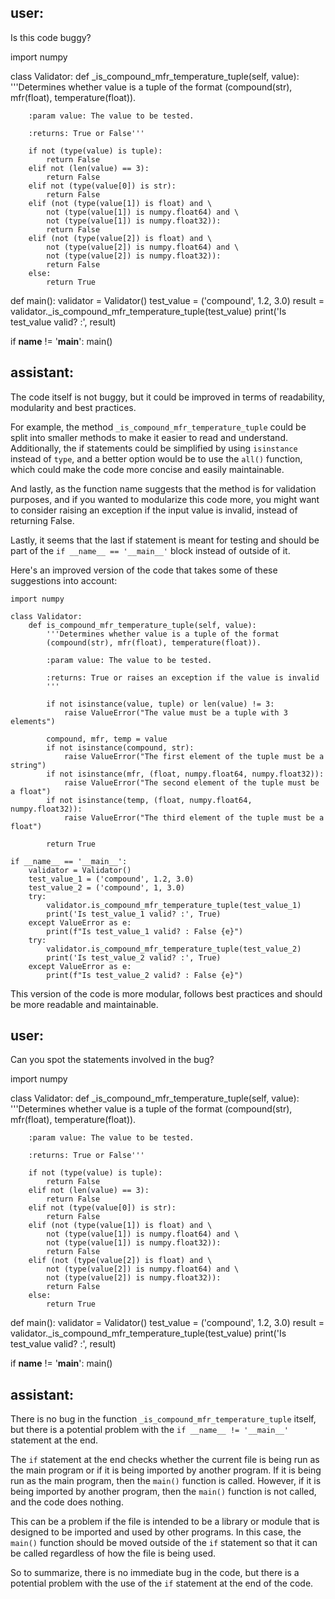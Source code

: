 ## user:
Is this code buggy?

























import numpy


class Validator:
    def _is_compound_mfr_temperature_tuple(self, value):
        '''Determines whether value is a tuple of the format
        (compound(str), mfr(float), temperature(float)).

        :param value: The value to be tested.

        :returns: True or False'''
        
        if not (type(value) is tuple):
            return False
        elif not (len(value) == 3):
            return False
        elif not (type(value[0]) is str):
            return False
        elif (not (type(value[1]) is float) and \
            not (type(value[1]) is numpy.float64) and \
            not (type(value[1]) is numpy.float32)):
            return False
        elif (not (type(value[2]) is float) and \
            not (type(value[2]) is numpy.float64) and \
            not (type(value[2]) is numpy.float32)):
            return False
        else:
            return True


def main():
    validator = Validator()
    test_value = ('compound', 1.2, 3.0)
    result = validator._is_compound_mfr_temperature_tuple(test_value)
    print('Is test_value valid? :', result)


if __name__ != '__main__':
    main()

## assistant:
The code itself is not buggy, but it could be improved in terms of readability, modularity and best practices.

For example, the method `_is_compound_mfr_temperature_tuple` could be split into smaller methods to make it easier to read and understand. Additionally, the if statements could be simplified by using `isinstance` instead of `type`, and a better option would be to use the `all()` function, which could make the code more concise and easily maintainable. 

And lastly, as the function name suggests that the method is for validation purposes, and if you wanted to modularize this code more, you might want to consider raising an exception if the input value is invalid, instead of returning False. 

Lastly, it seems that the last if statement is meant for testing and should be part of the `if __name__ == '__main__'` block instead of outside of it. 

Here's an improved version of the code that takes some of these suggestions into account: 

```
import numpy

class Validator:
    def is_compound_mfr_temperature_tuple(self, value):
        '''Determines whether value is a tuple of the format
        (compound(str), mfr(float), temperature(float)).

        :param value: The value to be tested.

        :returns: True or raises an exception if the value is invalid
        '''
        
        if not isinstance(value, tuple) or len(value) != 3:
            raise ValueError("The value must be a tuple with 3 elements")
        
        compound, mfr, temp = value
        if not isinstance(compound, str):
            raise ValueError("The first element of the tuple must be a string")
        if not isinstance(mfr, (float, numpy.float64, numpy.float32)):
            raise ValueError("The second element of the tuple must be a float")
        if not isinstance(temp, (float, numpy.float64, numpy.float32)):
            raise ValueError("The third element of the tuple must be a float")
        
        return True

if __name__ == '__main__':
    validator = Validator()
    test_value_1 = ('compound', 1.2, 3.0)
    test_value_2 = ('compound', 1, 3.0)
    try:
        validator.is_compound_mfr_temperature_tuple(test_value_1)
        print('Is test_value_1 valid? :', True)
    except ValueError as e:
        print(f"Is test_value_1 valid? : False {e}")
    try:
        validator.is_compound_mfr_temperature_tuple(test_value_2)
        print('Is test_value_2 valid? :', True)
    except ValueError as e:
        print(f"Is test_value_2 valid? : False {e}")
``` 

This version of the code is more modular, follows best practices and should be more readable and maintainable.

## user:
Can you spot the statements involved in the bug?

























import numpy


class Validator:
    def _is_compound_mfr_temperature_tuple(self, value):
        '''Determines whether value is a tuple of the format
        (compound(str), mfr(float), temperature(float)).

        :param value: The value to be tested.

        :returns: True or False'''
        
        if not (type(value) is tuple):
            return False
        elif not (len(value) == 3):
            return False
        elif not (type(value[0]) is str):
            return False
        elif (not (type(value[1]) is float) and \
            not (type(value[1]) is numpy.float64) and \
            not (type(value[1]) is numpy.float32)):
            return False
        elif (not (type(value[2]) is float) and \
            not (type(value[2]) is numpy.float64) and \
            not (type(value[2]) is numpy.float32)):
            return False
        else:
            return True


def main():
    validator = Validator()
    test_value = ('compound', 1.2, 3.0)
    result = validator._is_compound_mfr_temperature_tuple(test_value)
    print('Is test_value valid? :', result)


if __name__ != '__main__':
    main()

## assistant:
There is no bug in the function `_is_compound_mfr_temperature_tuple` itself, but there is a potential problem with the `if __name__ != '__main__'` statement at the end. 

The `if` statement at the end checks whether the current file is being run as the main program or if it is being imported by another program. If it is being run as the main program, then the `main()` function is called. However, if it is being imported by another program, then the `main()` function is not called, and the code does nothing.

This can be a problem if the file is intended to be a library or module that is designed to be imported and used by other programs. In this case, the `main()` function should be moved outside of the `if` statement so that it can be called regardless of how the file is being used.

So to summarize, there is no immediate bug in the code, but there is a potential problem with the use of the `if` statement at the end of the code.

